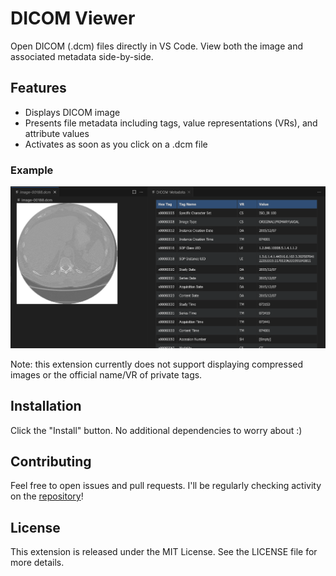 # DICOM Viewer

Open DICOM (.dcm) files directly in VS Code. View both the image and associated metadata side-by-side.

## Features

- Displays DICOM image
- Presents file metadata including tags, value representations (VRs), and attribute values
- Activates as soon as you click on a .dcm file

### Example
![example](https://raw.githubusercontent.com/alaramartin/dicom-viewer/refs/heads/main/example-dicom.png)

Note: this extension currently does not support displaying compressed images or the official name/VR of private tags.

## Installation

Click the "Install" button. No additional dependencies to worry about :)

## Contributing

Feel free to open issues and pull requests. I'll be regularly checking activity on the [repository](https://github.com/alaramartin/dicom-viewer)!

## License

This extension is released under the MIT License. See the LICENSE file for more details.